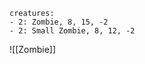 ```encounter name: Zombies
creatures:
- 2: Zombie, 8, 15, -2
- 2: Small Zombie, 8, 12, -2
```

![[Zombie]]